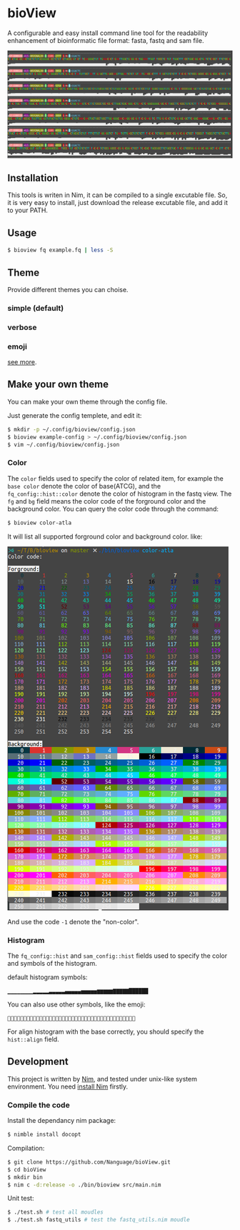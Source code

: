 # bioView

A configurable and easy install command line tool for the readability enhancement of bioinformatic file format: fasta, fastq and sam file.

![title](./example/imgs/title.png)

## Installation

This tools is writen in Nim, it can be compiled to a single excutable file.
So, it is very easy to install, just download the release excutable file, and add it to your PATH.

## Usage

``` bash
$ bioview fq example.fq | less -S
```

## Theme

Provide different themes you can choise.

### simple (default)

### verbose

### emoji

[see more](./theme/README.md).

## Make your own theme

You can make your own theme through the config file.

Just generate the config templete, and edit it:

``` bash
$ mkdir -p ~/.config/bioview/config.json
$ bioview example-config > ~/.config/bioview/config.json
$ vim ~/.config/bioview/config.json
```

### Color

The `color` fields used to specify the color of related item, for example the `base color` denote the color of base(ATCG),
and the `fq_config::hist::color` denote the color of histogram in the fastq view. The `fg` and `bg` field means the color
code of the forground color and the background color. You can query the color code through the command:

``` bash
$ bioview color-atla
```

It will list all supported forground color and background color. like:

![color-atla](./example/imgs/color_atla.png)

And use the code `-1` denote the "non-color".

### Histogram

The `fq_config::hist` and `sam_config::hist` fields used to specify the color and symbols of the histogram.

default histogram symbols:
```
▁▁▁▁▁▁▁▁▂▂▂▂▂▃▃▃▃▃▄▄▄▄▄▅▅▅▅▅▆▆▆▆▆▇▇▇▇▇██████
```

You can also use other symbols, like the emoji:
```
👿👿👿👿👿😫😫😫😫😫🙁🙁🙁🙁🙁😣😣😣😣😣🙃🙃🙃🙃🙃😑😑😑😑😑🙂🙂🙂🙂🙂😃😃😃😃😃
```

For align histogram with the base correctly, you should specify the `hist::align` field.

## Development

This project is written by [Nim](https://nim-lang.org/), and tested under unix-like system environment. 
You need [install Nim](https://nim-lang.org/install.html) firstly.

### Compile the code

Install the dependancy nim package:

``` bash
$ nimble install docopt
```

Compilation:

```bash
$ git clone https://github.com/Nanguage/bioView.git
$ cd bioView
$ mkdir bin
$ nim c -d:release -o ./bin/bioview src/main.nim
```

Unit test:

```bash
$ ./test.sh # test all moudles
$ ./test.sh fastq_utils # test the fastq_utils.nim moudle
```
